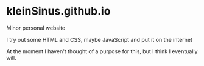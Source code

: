 # kleinSinus.github.io
Minor personal website

I try out some HTML and CSS, maybe JavaScript and put it on the internet

At the moment I haven't thought of a purpose for this, but I think I eventually will.
